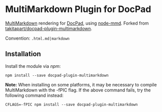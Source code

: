 # MultiMarkdown Plugin for DocPad
[MultiMarkdown](http://fletcherpenney.net/multimarkdown/) rendering for
[DocPad](https://docpad.org), using
[node-mmd](https://github.com/mnichols/node-mmd). Forked from
[takitapart/docpad-plugin-multimarkdown](https://github.com/takitapart/docpad-plugin-multimarkdown).

Convention:  `.html.md|markdown`


## Installation

Install the module via _npm_:

```
npm install --save docpad-plugin-multimarkdown
```

**Note:** When installing on some platforms, it may be necessary to compile
MultiMarkdown with the -fPIC flag. If the above command fails, try the
following command instead:

    CFLAGS=-fPIC npm install --save docpad-plugin-multimarkdown

